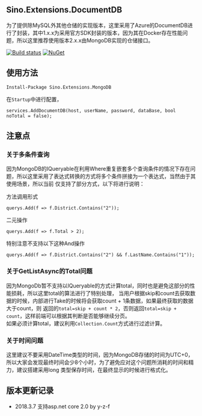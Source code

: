 ## Sino.Extensions.DocumentDB
为了提供除MySQL外其他仓储的实现版本，这里采用了Azure的DocumentDB进行了封装，其中1.x.x为采用官方SDK封装的版本，因为其在Docker存在性能问题，所以这里推荐使用版本2.x.x由MongoDB实现的仓储接口。   

[![Build status](https://ci.appveyor.com/api/projects/status/3prggrna3nh5k0em?svg=true)](https://ci.appveyor.com/project/vip56/sino-extensions-mongodb)
[![NuGet](https://img.shields.io/nuget/v/Nuget.Core.svg?style=plastic)](https://www.nuget.org/packages/Sino.Extensions.MongoDB)   

## 使用方法
```
Install-Package Sino.Extensions.MongoDB
```

在`Startup`中进行配置，
```
services.AddDocumentDB(host, userName, password, dataBase, bool noTotal = false);
```

## 注意点
### 关于多条件查询
因为MongoDB的IQueryable在利用Where重复嵌套多个查询条件的情况下存在问题，所以这里采用了表达式转换的方式将多个条件拼接为一个表达式，当然由于其使用场景，所以当前
仅支持了部分方式，以下将进行说明：  

方法调用形式
```
querys.Add(f => f.District.Contains("2"));
```  

二元操作
```
querys.Add(f => f.Total > 2);
```

特别注意不支持以下这种And操作
```
querys.Add(f => f.District.Contains("2") && f.LastName.Contains("1"));
```  

### 关于GetListAsync的Total问题
因为MongoDb暂不支持以IQueryable的方式计算total，同时也是避免这部分的性能损耗，所以这里total的算法进行了特别处理，
当用户根据skip和count去获取数据的时候，内部进行Take的时候将会获取count + 1条数据，如果最终获取的数据大于count，则
返回的`total=skip + count * 2`，否则返回`total=skip + count`，这样前端可以根据其判断是否能够继续分页。  
如果必须计算total，建议利用`Collection.Count`方式进行过滤计算。

### 关于时间问题
这里建议不要采用DateTime类型的时间，因为MongoDB存储的时间为UTC+0，所以大家会发现最终时间会少8个小时，为了避免应对这个问题所消耗的时间和精力，建议搭建采用long
类型保存时间，在最终显示的时候进行格式化。


## 版本更新记录
* 2018.3.7 支持asp.net core 2.0 by y-z-f